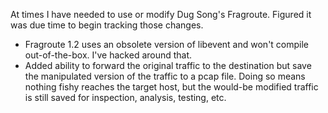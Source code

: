 At times I have needed to use or modify Dug Song's Fragroute. Figured it was due time to begin tracking those changes.

* Fragroute 1.2 uses an obsolete version of libevent and won't compile 
out-of-the-box. I've hacked around that.
* Added ability to forward the original traffic to the destination but save
  the manipulated version of the traffic to a pcap file. Doing so means nothing 
  fishy reaches the target host, but the would-be modified traffic is still saved for 
  inspection, analysis, testing, etc.
